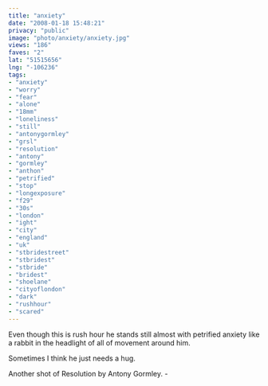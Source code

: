 ```yaml
---
title: "anxiety"
date: "2008-01-18 15:48:21"
privacy: "public"
image: "photo/anxiety/anxiety.jpg"
views: "186"
faves: "2"
lat: "51515656"
lng: "-106236"
tags:
- "anxiety"
- "worry"
- "fear"
- "alone"
- "18mm"
- "loneliness"
- "still"
- "antonygormley"
- "grsl"
- "resolution"
- "antony"
- "gormley"
- "anthon"
- "petrified"
- "stop"
- "longexposure"
- "f29"
- "30s"
- "london"
- "ight"
- "city"
- "england"
- "uk"
- "stbridestreet"
- "stbridest"
- "stbride"
- "bridest"
- "shoelane"
- "cityoflondon"
- "dark"
- "rushhour"
- "scared"
---
```

Even though this is rush hour he stands still almost with petrified anxiety like a rabbit in the headlight of all of movement around him. 

Sometimes I think he just needs a hug.

Another shot of Resolution by Antony Gormley. - <a href="/photos/2008/01/18/anxiety"></a>
